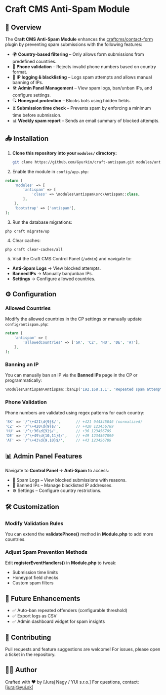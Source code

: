 # Craft CMS Anti-Spam Module

## 📌 Overview
The **Craft CMS Anti-Spam Module** enhances the [craftcms/contact-form](https://github.com/craftcms/contact-form) plugin by preventing spam submissions with the following features:

- 🌍 **Country-based filtering** – Only allows form submissions from predefined countries.
- 📵 **Phone validation** – Rejects invalid phone numbers based on country format.
- 🚫 **IP logging & blacklisting** – Logs spam attempts and allows manual banning of IPs.
- 🛠 **Admin Panel Management** – View spam logs, ban/unban IPs, and configure settings.
- 🔍 **Honeypot protection** – Blocks bots using hidden fields.
- ⏳ **Submission time check** – Prevents spam by enforcing a minimum time before submission.
- 📊 **Weekly spam report** – Sends an email summary of blocked attempts.

## 📥 Installation

1. **Clone this repository into your `modules/` directory:**
   ```bash
   git clone https://github.com/Gyurkin/craft-antispam.git modules/antispam
   ```
   
2. Enable the module in `config/app.php`:

```php
return [
    'modules' => [
        'antispam' => [
            'class' => \modules\antispam\src\Antispam::class,
        ],
    ],
    'bootstrap' => ['antispam'],
];
```

3. Run the database migrations:

```shell
php craft migrate/up
```

4. Clear caches:

```shell
php craft clear-caches/all
```

5. Visit the Craft CMS Control Panel (`/admin`) and navigate to:

- **Anti-Spam Logs** → View blocked attempts.
- **Banned IPs** → Manually ban/unban IPs.
- **Settings** → Configure allowed countries.

## ⚙️ Configuration

### Allowed Countries

Modify the allowed countries in the CP settings or manually update `config/antispam.php`:

```php
return [
    'antispam' => [
        'allowedCountries' => ['SK', 'CZ', 'HU', 'DE', 'AT'],
    ],
];
```

### Banning an IP

You can manually ban an IP via the **Banned IPs** page in the CP or programmatically:

```php
\modules\antispam\Antispam::banIp('192.168.1.1', 'Repeated spam attempts');
```

### Phone Validation

Phone numbers are validated using regex patterns for each country:

```php
'SK' => '/^\+421\d{9}$/',       // +421 944345046 (normalized)
'CZ' => '/^\+420\d{9}$/',       // +420 123456789
'HU' => '/^\+36\d{9}$/',        // +36 123456789
'DE' => '/^\+49\d{10,11}$/',    // +49 1234567890
'AT' => '/^\+43\d{9,10}$/',     // +43 123456789
```

## 📊 Admin Panel Features

Navigate to **Control Panel → Anti-Spam** to access:

- 📜 Spam Logs – View blocked submissions with reasons.
- 🚫 Banned IPs – Manage blacklisted IP addresses.
- ⚙️ Settings – Configure country restrictions.

## 🛠 Customization

### Modify Validation Rules

You can extend the **validatePhone()** method in **Module.php** to add more countries.

### Adjust Spam Prevention Methods

Edit **registerEventHandlers()** in **Module.php** to tweak:

- Submission time limits
- Honeypot field checks
- Custom spam filters

## 🚀 Future Enhancements

- ✅ Auto-ban repeated offenders (configurable threshold)
- ✅ Export logs as CSV
- ✅ Admin dashboard widget for spam insights

## 🤝 Contributing

Pull requests and feature suggestions are welcome!
For issues, please open a ticket in the repository.

## 👨‍💻 Author

Crafted with ❤️ by [Juraj Nagy / YUI s.r.o.]
For questions, contact: [juraj@yui.sk]